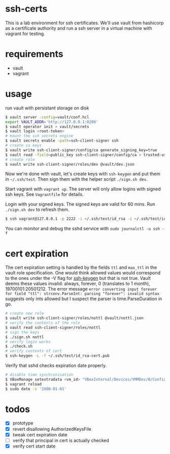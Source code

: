 # ssh-certs
This is a lab environment for ssh certificates. We'll use vault from hashicorp as a certificate authority and run a ssh server in a virtual machine with vagrant for testing.

# requirements
- vault
- vagrant

# usage
run vault with persistant storage on disk

````bash
$ vault server -config=vault/conf.hcl
export VAULT_ADDR='http://127.0.0.1:8200'
$ vault operator init > vault/secrets
$ vault login <root-token>
# mount the ssh secrets engine
$ vault secrets enable -path=ssh-client-signer ssh
# create ca keys
$ vault write ssh-client-signer/config/ca generate_signing_key=true
$ vault read -field=public_key ssh-client-signer/config/ca > trusted-user-ca-keys.pem
# create role
$ vault write ssh-client-signer/roles/dev @vault/dev.json
````

Now we're done with vault, let's create keys with `ssh-keygen` and put them in `~/.ssh/test`. Then sign them with the helper script `./sign.sh dev`.

Start vagrant with `vagrant up`. The server will only allow logins with signed ssh keys. See `Vagrantfile` for details.

Login with your signed keys. The signed keys are valid for 60 mins. Run `./sign.sh dev` to refresh them.

````bash
$ ssh vagrant@127.0.0.1 -p 2222 -i ~/.ssh/test/id_rsa -i ~/.ssh/test/id_rsa-cert.pub -o StrictHostKeyChecking=no
````

You can monitor and debug the sshd service with `sudo journalctl -u ssh -f`

# cert expiration
The cert expiration setting is handled by the fields `ttl` and `max_ttl` in the vault role specification. One would think allowed values would correspond to the ones under the -V flag for [ssh-keygen](https://man.openbsd.org/ssh-keygen.1#V) but that is not true. Vault deems these values invalid: always, forever, 0 (translates to 1 month), 19700101:20501212. The error message `error converting input forever for field "ttl": strconv.ParseInt: parsing "forever": invalid syntax` suggests only ints allowed but I suspect the parser is time.ParseDuration in go.

````bash
# create new role
$ vault write ssh-client-signer/roles/nottl @vault/nottl.json
# verify the contents of the role
$ vault read ssh-client-signer/roles/nottl
# sign the keys
$ ./sign.sh nottl
# verify login works
$ ./check.sh
# verify contents of cert
$ ssh-keygen -L -f ~/.ssh/test/id_rsa-cert.pub
````

Verify that sshd checks expiration date properly.

````bash
# disable time synchronisation
$ VBoxManage setextradata <vm_id> "VBoxInternal/Devices/VMMDev/0/Config/GetHostTimeDisabled" 1
$ vagrant reload
$ sudo date -s '2000-01-01'
````

# todos
- [x] prototype
- [x] revert disallowing AuthorizedKeysFile
- [x] tweak cert expiration date
- [ ] verify that principal in cert is actually checked
- [x] verify cert start date
